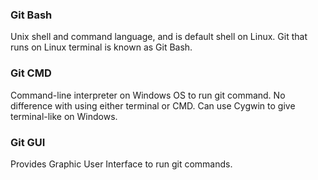 ### Git Bash

Unix shell and command language, and is default shell on Linux. Git that runs on Linux terminal is known as Git Bash.

### Git CMD

Command-line interpreter on Windows OS to run git command. No difference with using either terminal or CMD. Can use Cygwin to give terminal-like on Windows.

### Git GUI

Provides Graphic User Interface to run git commands.
